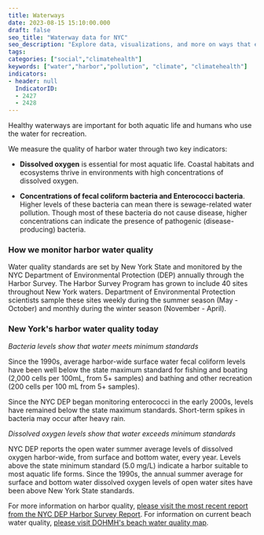 ```yaml
---
title: Waterways
date: 2023-08-15 15:10:00.000
draft: false
seo_title: "Waterway data for NYC"
seo_description: "Explore data, visualizations, and more on ways that environments shape health in New York City's neighborhoods."
tags: 
categories: ["social","climatehealth"]
keywords: ["water","harbor","pollution", "climate", "climatehealth"]
indicators:
- header: null
  IndicatorID: 
  - 2427
  - 2428
---
```


Healthy waterways are important for both aquatic life and humans who use the water for recreation.

We measure the quality of harbor water through two key indicators:

- **Dissolved oxygen** is essential for most aquatic life. Coastal habitats and ecosystems thrive in environments with high concentrations of dissolved oxygen.

- **Concentrations of fecal coliform bacteria and Enterococci bacteria**. Higher levels of these bacteria can mean there is sewage-related water pollution. Though most of these bacteria do not cause disease, higher concentrations can indicate the presence of pathogenic (disease-producing) bacteria.

### How we monitor harbor water quality

Water quality standards are set by New York State and monitored by the NYC Department of Environmental Protection (DEP) annually through the Harbor Survey. The Harbor Survey Program has grown to include 40 sites throughout New York waters. Department of Environmental Protection scientists sample these sites weekly during the summer season (May - October) and monthly during the winter season (November - April).

### New York's harbor water quality today

*Bacteria levels show that water meets minimum standards*

Since the 1990s, average harbor-wide surface water fecal coliform levels have been well below the state maximum standard for fishing and boating (2,000 cells per 100mL, from 5+ samples) and bathing and other recreation (200 cells per 100 mL from 5+ samples).

Since the NYC DEP began monitoring enterococci in the early 2000s, levels have remained below the state maximum standards. Short-term spikes in bacteria may occur after heavy rain.


*Dissolved oxygen levels show that water exceeds minimum standards*

NYC DEP reports the open water summer average levels of dissolved oxygen harbor-wide, from surface and bottom water, every year. Levels above the state minimum standard (5.0 mg/L) indicate a harbor suitable to most aquatic life forms. Since the 1990s, the annual summer average for surface and bottom water dissolved oxygen levels of open water sites have been above New York State standards.

For more information on harbor quality, [please visit the most recent report from the NYC DEP Harbor Survey Report](https://www.nyc.gov/site/dep/water/harbor-water-quality.page). For information on current beach water quality, [please visit DOHMH's beach water quality map](https://a816-dohbesp.nyc.gov/IndicatorPublic/Beaches/).
